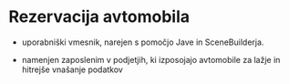 # Rezervacija avtomobila
* uporabniški vmesnik, narejen s pomočjo Jave in SceneBuilderja. 

* namenjen zaposlenim v podjetjih, ki izposojajo avtomobile za lažje in hitrejše vnašanje podatkov
